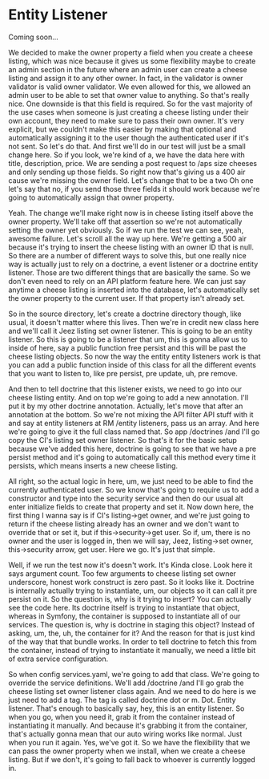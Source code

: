 # Entity Listener

Coming soon...

We decided to make the owner property a field when you create a cheese listing, which
was nice because it gives us some flexibility maybe to create an admin section in the
future where an admin user can create a cheese listing and assign it to any other
owner. In fact, in the validator is owner validator is valid owner validator. We even
allowed for this, we allowed an admin user to be able to set that owner value to
anything. So that's really nice. One downside is that this field is required. So for
the vast majority of the use cases when someone is just creating a cheese listing
under their own account, they need to make sure to pass their own owner. It's very
explicit, but we couldn't make this easier by making that optional and automatically
assigning it to the user though the authenticated user if it's not sent. So let's do
that. And first we'll do in our test will just be a small change here. So if you
look, we're kind of a, we have the data here with title, description, price. We are
sending a post request to /aps size cheeses and only sending up those fields. So
right now that's giving us a 400 air cause we're missing the owner field. Let's
change that to be a two Oh one let's say that no, if you send those three fields it
should work because we're going to automatically assign that owner property.

Yeah. The change we'll make right now is in cheese listing itself above the owner
property. We'll take off that assertion so we're not automatically setting the owner
yet obviously. So if we run the test we can see, yeah, awesome failure. Let's scroll
all the way up here. We're getting a 500 air because it's trying to insert the cheese
listing with an owner ID that is null. So there are a number of different ways to
solve this, but one really nice way is actually just to rely on a doctrine, a event
listener or a doctrine entity listener. Those are two different things that are
basically the same. So we don't even need to rely on an API platform feature here. We
can just say anytime a cheese listing is inserted into the database, let's
automatically set the owner property to the current user. If that property isn't
already set.

So in the source directory, let's create a doctrine directory though, like usual, it
doesn't matter where this lives. Then we're in credit new class here and we'll call
it Jeez listing set owner listener. This is going to be an entity listener. So this
is going to be a listener that um, this is gonna allow us to inside of here, say a
public function free persist and this will be past the cheese listing objects. So now
the way the entity entity listeners work is that you can add a public function inside
of this class for all the different events that you want to listen to, like pre
persist, pre update, uh, pre remove.

And then to tell doctrine that this listener exists, we need to go into our cheese
listing entity. And on top we're going to add a new annotation. I'll put it by my
other doctrine annotation. Actually, let's move that after an annotation at the
bottom. So we're not mixing the API filter API stuff with it and say at entity
listeners at RM /entity listeners, pass us an array. And here we're going to give it
the full class named that. So app /doctrines /and I'll go copy the CI's listing set
owner listener. So that's it for the basic setup because we've added this here,
doctrine is going to see that we have a pre persist method and it's going to
automatically call this method every time it persists, which means inserts a new
cheese listing.

All right, so the actual logic in here, um, we just need to be able to find the
currently authenticated user. So we know that's going to require us to add a
constructor and type into the security service and then do our usual alt enter
initialize fields to create that property and set it. Now down here, the first thing
I wanna say is if CI's listing->get owner, and we're just going to return if the
cheese listing already has an owner and we don't want to override that or set it, but
if this->security->get user. So if, um, there is no owner and the user is logged in,
then we will say, Jeez, listing->set owner, this->security arrow, get user. Here we
go. It's just that simple.

Well, if we run the test now it's doesn't work. It's Kinda close. Look here it says
argument count. Too few arguments to cheese listing set owner underscore, honest work
construct is zero past. So it looks like it. Doctrine is internally actually trying
to instantiate, um, our objects so it can call it pre persist on it. So the question
is, why is it trying to insert? You can actually see the code here. Its doctrine
itself is trying to instantiate that object, whereas in Symfony, the container is
supposed to instantiate all of our services. The question is, why is doctrine in
staging this object? Instead of asking, um, the, uh, the container for it? And the
reason for that is just kind of the way that that bundle works. In order to tell
doctrine to fetch this from the container, instead of trying to instantiate it
manually, we need a little bit of extra service configuration.

So when config services.yaml, we're going to add that class. We're going to override
the service definitions. We'll add /doctrine /and I'll go grab the cheese listing set
owner listener class again. And we need to do here is we just need to add a tag. The
tag is called doctrine dot or m. Dot. Entity listener. That's enough to basically
say, hey, this is an entity listener. So when you go, when you need it, grab it from
the container instead of instantiating it manually. And because it's grabbing it from
the container, that's actually gonna mean that our auto wiring works like normal.
Just when you run it again. Yes, we've got it. So we have the flexibility that we can
pass the owner property when we install, when we create a cheese listing. But if we
don't, it's going to fall back to whoever is currently logged in.